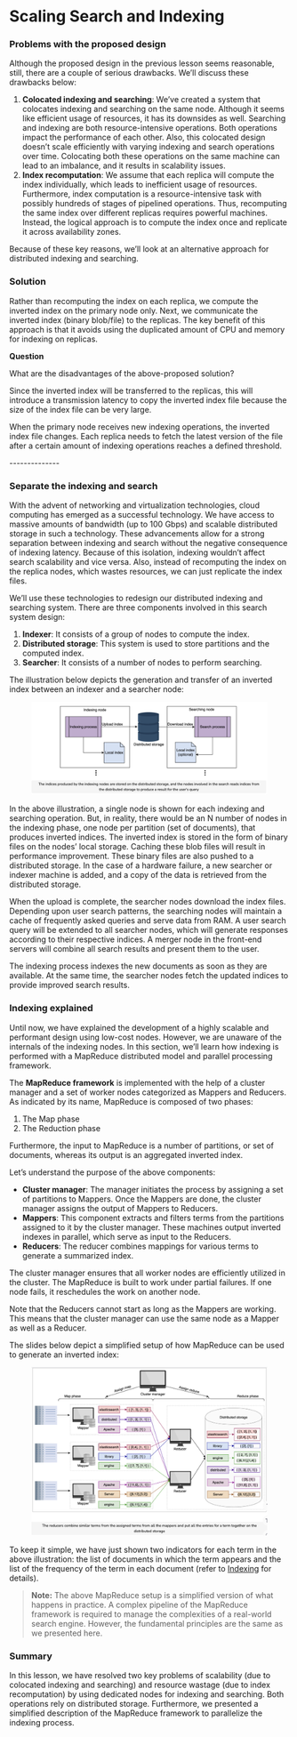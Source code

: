# Scaling Search and Indexing

### Problems with the proposed design <a href="#problems-with-the-proposed-design-0" id="problems-with-the-proposed-design-0"></a>

Although the proposed design in the previous lesson seems reasonable, still, there are a couple of serious drawbacks. We’ll discuss these drawbacks below:

1. **Colocated indexing and searching**: We’ve created a system that colocates indexing and searching on the same node. Although it seems like efficient usage of resources, it has its downsides as well. Searching and indexing are both resource-intensive operations. Both operations impact the performance of each other. Also, this colocated design doesn’t scale efficiently with varying indexing and search operations over time. Colocating both these operations on the same machine can lead to an imbalance, and it results in scalability issues.
2. **Index recomputation**: We assume that each replica will compute the index individually, which leads to inefficient usage of resources. Furthermore, index computation is a resource-intensive task with possibly hundreds of stages of pipelined operations. Thus, recomputing the same index over different replicas requires powerful machines. Instead, the logical approach is to compute the index once and replicate it across availability zones.

Because of these key reasons, we’ll look at an alternative approach for distributed indexing and searching.

### Solution <a href="#solution-1" id="solution-1"></a>

Rather than recomputing the index on each replica, we compute the inverted index on the primary node only. Next, we communicate the inverted index (binary blob/file) to the replicas. The key benefit of this approach is that it avoids using the duplicated amount of CPU and memory for indexing on replicas.

**Question**

What are the disadvantages of the above-proposed solution?

Since the inverted index will be transferred to the replicas, this will introduce a transmission latency to copy the inverted index file because the size of the index file can be very large.

When the primary node receives new indexing operations, the inverted index file changes. Each replica needs to fetch the latest version of the file after a certain amount of indexing operations reaches a defined threshold.

\--------------

### Separate the indexing and search <a href="#separate-the-indexing-and-search-0" id="separate-the-indexing-and-search-0"></a>

With the advent of networking and virtualization technologies, cloud computing has emerged as a successful technology. We have access to massive amounts of bandwidth (up to 100 Gbps) and scalable distributed storage in such a technology. These advancements allow for a strong separation between indexing and search without the negative consequence of indexing latency. Because of this isolation, indexing wouldn’t affect search scalability and vice versa. Also, instead of recomputing the index on the replica nodes, which wastes resources, we can just replicate the index files.

We’ll use these technologies to redesign our distributed indexing and searching system. There are three components involved in this search system design:

1. **Indexer**: It consists of a group of nodes to compute the index.
2. **Distributed storage**: This system is used to store partitions and the computed index.
3. **Searcher**: It consists of a number of nodes to perform searching.

The illustration below depicts the generation and transfer of an inverted index between an indexer and a searcher node:

<figure><img src="../.gitbook/assets/Screenshot 2023-09-03 at 2.27.38 AM.png" alt=""><figcaption></figcaption></figure>

In the above illustration, a single node is shown for each indexing and searching operation. But, in reality, there would be an N number of nodes in the indexing phase, one node per partition (set of documents), that produces inverted indices. The inverted index is stored in the form of binary files on the nodes’ local storage. Caching these blob files will result in performance improvement. These binary files are also pushed to a distributed storage. In the case of a hardware failure, a new searcher or indexer machine is added, and a copy of the data is retrieved from the distributed storage.

When the upload is complete, the searcher nodes download the index files. Depending upon user search patterns, the searching nodes will maintain a cache of frequently asked queries and serve data from RAM. A user search query will be extended to all searcher nodes, which will generate responses according to their respective indices. A merger node in the front-end servers will combine all search results and present them to the user.

The indexing process indexes the new documents as soon as they are available. At the same time, the searcher nodes fetch the updated indices to provide improved search results.

### Indexing explained <a href="#indexing-explained-0" id="indexing-explained-0"></a>

Until now, we have explained the development of a highly scalable and performant design using low-cost nodes. However, we are unaware of the internals of the indexing nodes. In this section, we’ll learn how indexing is performed with a MapReduce distributed model and parallel processing framework.

The **MapReduce framework** is implemented with the help of a cluster manager and a set of worker nodes categorized as Mappers and Reducers. As indicated by its name, MapReduce is composed of two phases:

1. The Map phase
2. The Reduction phase

Furthermore, the input to MapReduce is a number of partitions, or set of documents, whereas its output is an aggregated inverted index.

Let’s understand the purpose of the above components:

* **Cluster manager**: The manager initiates the process by assigning a set of partitions to Mappers. Once the Mappers are done, the cluster manager assigns the output of Mappers to Reducers.
* **Mappers**: This component extracts and filters terms from the partitions assigned to it by the cluster manager. These machines output inverted indexes in parallel, which serve as input to the Reducers.
* **Reducers**: The reducer combines mappings for various terms to generate a summarized index.

The cluster manager ensures that all worker nodes are efficiently utilized in the cluster. The MapReduce is built to work under partial failures. If one node fails, it reschedules the work on another node.

Note that the Reducers cannot start as long as the Mappers are working. This means that the cluster manager can use the same node as a Mapper as well as a Reducer.

The slides below depict a simplified setup of how MapReduce can be used to generate an inverted index:

<figure><img src="../.gitbook/assets/Screenshot 2023-09-03 at 2.28.42 AM (1).png" alt=""><figcaption></figcaption></figure>

To keep it simple, we have just shown two indicators for each term in the above illustration: the list of documents in which the term appears and the list of the frequency of the term in each document (refer to [Indexing](indexing-in-a-distributed-search.md) for details).

> **Note:** The above MapReduce setup is a simplified version of what happens in practice. A complex pipeline of the MapReduce framework is required to manage the complexities of a real-world search engine. However, the fundamental principles are the same as we presented here.

### Summary <a href="#summary-0" id="summary-0"></a>

In this lesson, we have resolved two key problems of scalability (due to colocated indexing and searching) and resource wastage (due to index recomputation) by using dedicated nodes for indexing and searching. Both operations rely on distributed storage. Furthermore, we presented a simplified description of the MapReduce framework to parallelize the indexing process.
